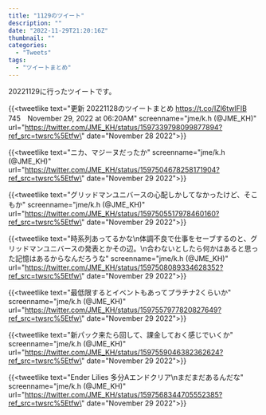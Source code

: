 ```yaml
---
title: "1129のツイート"
description: ""
date: "2022-11-29T21:20:16Z"
thumbnail: ""
categories:
  - "Tweets"
tags:
  - "ツイートまとめ"
---
```

20221129に行ったツイートです。
<!--more-->
{{<tweetlike text=\"更新 20221128のツイートまとめ https://t.co/IZl6twlFIB 745　November 29, 2022 at 06:20AM\" screenname=\"jme/k.h (@JME_KH)\" url=\"https://twitter.com/JME_KH/status/1597339798099877894?ref_src=twsrc%5Etfw\" date=\"November 28 2022\">}}

{{<tweetlike text=\"ニカ、マジーヌだったか\" screenname=\"jme/k.h (@JME_KH)\" url=\"https://twitter.com/JME_KH/status/1597504678258171904?ref_src=twsrc%5Etfw\" date=\"November 29 2022\">}}

{{<tweetlike text=\"グリッドマンユニバースの心配しかしてなかったけど、そこもか\" screenname=\"jme/k.h (@JME_KH)\" url=\"https://twitter.com/JME_KH/status/1597505517978460160?ref_src=twsrc%5Etfw\" date=\"November 29 2022\">}}

{{<tweetlike text=\"時系列あってるかな\n体調不良で仕事をセーブするのと、グリッドマンユニバースの発表とかその辺。\n合わないとしたら何かはあると思った記憶はあるからなんだろうな\" screenname=\"jme/k.h (@JME_KH)\" url=\"https://twitter.com/JME_KH/status/1597508089334628352?ref_src=twsrc%5Etfw\" date=\"November 29 2022\">}}

{{<tweetlike text=\"最低限するとイベントもあってプラチナ2くらいか\" screenname=\"jme/k.h (@JME_KH)\" url=\"https://twitter.com/JME_KH/status/1597557977820827649?ref_src=twsrc%5Etfw\" date=\"November 29 2022\">}}

{{<tweetlike text=\"新パック来たら回して、課金しておく感じでいくか\" screenname=\"jme/k.h (@JME_KH)\" url=\"https://twitter.com/JME_KH/status/1597559046382362624?ref_src=twsrc%5Etfw\" date=\"November 29 2022\">}}

{{<tweetlike text=\"Ender Lilies 多分Aエンドクリア\nまだまだあるんだな\" screenname=\"jme/k.h (@JME_KH)\" url=\"https://twitter.com/JME_KH/status/1597568344705552385?ref_src=twsrc%5Etfw\" date=\"November 29 2022\">}}

